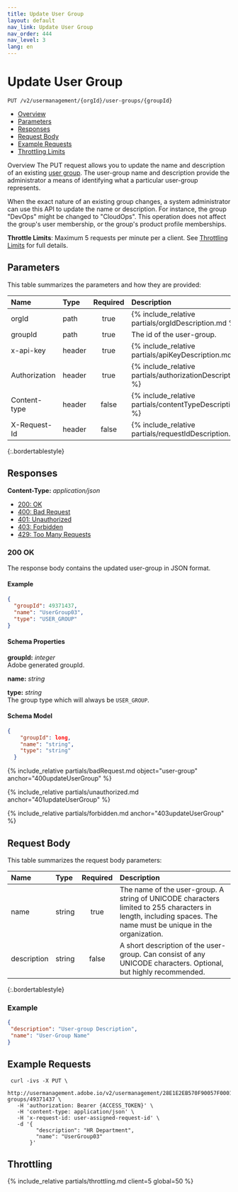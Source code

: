 ```yaml
---
title: Update User Group
layout: default
nav_link: Update User Group
nav_order: 444
nav_level: 3
lang: en
---
```


# <a name="updateUserGroup" class="api-ref-title">Update User Group</a>
```
PUT /v2/usermanagement/{orgId}/user-groups/{groupId}
```

* [Overview](#intro)
* [Parameters](#parameters)
* [Responses](#responses)
* [Request Body](#requestBody)
* [Example Requests](#exampleRequests)
* [Throttling Limits](#throttle)

<a name="intro" class="api-ref-subtitle">Overview</a>
The PUT request allows you to update the name and description of an existing [user group](glossary.html#user-group). The user-group name and description provide the administrator a means of identifying what a particular user-group represents. 

When the exact nature of an existing group changes, a system administrator can use this API to update the name or description. For instance, the group "DevOps" might be changed to "CloudOps". This operation does not affect the group's user membership, or the group's product profile memberships.  

__Throttle Limits__: Maximum 5 requests per minute per a client. See [Throttling Limits](#throttle) for full details.

## <a name="parameters" class="api-ref-subtitle">Parameters</a>
This table summarizes the parameters and how they are provided:

| Name | Type | Required | Description |
| :--- | :------ | :---: | :------ |
| orgId | path | true | {% include_relative partials/orgIdDescription.md %} |
| groupId | path | true | The id of the user-group. |
| x-api-key | header | true | {% include_relative partials/apiKeyDescription.md %} |
| Authorization | header | true | {% include_relative partials/authorizationDescription.md %} |
| Content-type | header | false | {% include_relative partials/contentTypeDescription.md %} |
| X-Request-Id | header | false | {% include_relative partials/requestIdDescription.md %} |
{:.bordertablestyle}

## <a name="responses" class="api-ref-subtitle">Responses</a>

__Content-Type:__ _application/json_

- [200: OK](#200updateUserGroup)
- [400: Bad Request](#400updateUserGroup)
- [401: Unauthorized](#401updateUserGroup)
- [403: Forbidden](#403updateUserGroup)
- [429: Too Many Requests](#throttle)

### <a name="200updateUserGroup" class="api-ref-subtitle">200 OK</a>
The response body contains the updated user-group in JSON format.  

#### Example
```json
{
  "groupId": 49371437,
  "name": "UserGroup03",
  "type": "USER_GROUP"
}
```

#### Schema Properties

__groupId:__ _integer_  
Adobe generated groupId. 

__name:__ _string_

__type:__ _string_  
The group type which will always be `USER_GROUP`.

#### Schema Model

```json
{
    "groupId": long,
    "name": "string",
    "type": "string"
  }
```

{% include_relative partials/badRequest.md object="user-group" anchor="400updateUserGroup" %}

{% include_relative partials/unauthorized.md anchor="401updateUserGroup" %}

{% include_relative partials/forbidden.md anchor="403updateUserGroup" %}

## <a name="requestBody" class="api-ref-subtitle">Request Body</a>

This table summarizes the request body parameters:

| Name | Type | Required | Description |
| :--- | :------ | :---: | :------- |
| name | string | true | The name of the user-group. A string of UNICODE characters limited to 255 characters in length, including spaces. The name must be unique in the organization. |
| description | string | false | A short description of the user-group. Can consist of any UNICODE characters. Optional, but highly recommended. |
{:.bordertablestyle}

### Example

```json
{
 "description": "User-group Description",
 "name": "User-Group Name"
}
```


## <a name="exampleRequests" class="api-ref-subtitle">Example Requests</a>
```
 curl -ivs -X PUT \
   http://usermanagement.adobe.io/v2/usermanagement/28E1E2EB570F90057F000101@AdobeOrg/user-groups/49371437 \
   -H 'authorization: Bearer {ACCESS_TOKEN}' \
   -H 'content-type: application/json' \
   -H 'x-request-id: user-assigned-request-id' \
   -d '{
         "description": "HR Department",
         "name": "UserGroup03"
       }'
```

## <a name="throttle" class="api-ref-subtitle">Throttling</a>

{% include_relative partials/throttling.md client=5 global=50 %}
